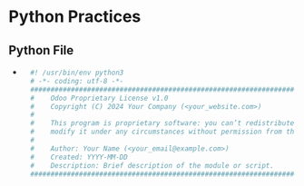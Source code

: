 # Python Practices

## Python File
- ```python
    #! /usr/bin/env python3
    # -*- coding: utf-8 -*-
    ##############################################################################
    #    Odoo Proprietary License v1.0
    #    Copyright (C) 2024 Your Company (<your_website.com>)
    #
    #    This program is proprietary software: you can’t redistribute it and/or 
    #    modify it under any circumstances without permission from the author.
    #
    #    Author: Your Name (<your_email@example.com>)
    #    Created: YYYY-MM-DD
    #    Description: Brief description of the module or script.
    ##############################################################################
```